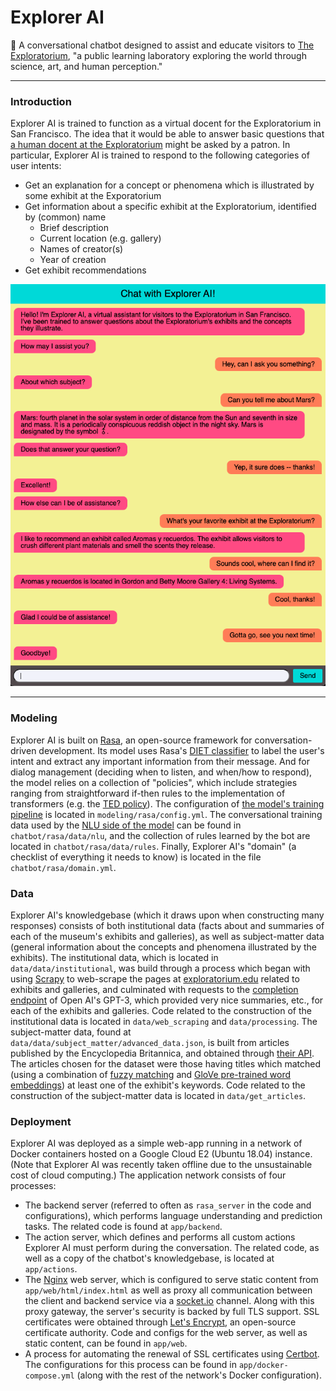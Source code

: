# Explorer AI

🤖 A conversational chatbot designed to assist and educate visitors to 
[The Exploratorium](https://www.exploratorium.edu/about-us), "a public learning laboratory exploring the world through 
science, art, and human perception."

---

### Introduction

Explorer AI is trained to function as a virtual docent for the Exploratorium in San Francisco. The idea that it would 
be able to answer basic questions that 
[a human docent at the Exploratorium](https://www.exploratorium.edu/exhibits/human-phenomena-explainer-station) might 
be asked by a patron. In particular, Explorer AI is trained to respond to the following categories of user intents:
  - Get an explanation for a concept or phenomena which is illustrated by some exhibit at the Exporatorium
  - Get information about a specific exhibit at the Exploratorium, identified by (common) name
    - Brief description
    - Current location (e.g. gallery)
    - Names of creator(s)
    - Year of creation
  - Get exhibit recommendations

![Screenshot of Explorer AI interface](branding/images/screenshot_1.png)

---

### Modeling

Explorer AI is built on [Rasa](https://rasa.com/docs/rasa/), an open-source framework for conversation-driven 
development. Its model uses Rasa's 
[DIET classifier](https://rasa.com/blog/introducing-dual-intent-and-entity-transformer-diet-state-of-the-art-performance-on-a-lightweight-architecture/) 
to label the user's intent and extract any important information from their message. And for dialog management (deciding 
when to listen, and when/how to respond), the model relies on a collection of "policies", which include strategies 
ranging from straightforward if-then rules to the implementation of transformers (e.g. the 
[TED policy](https://rasa.com/docs/rasa/policies/#ted-policy)).
The configuration of [the model's 
training pipeline](https://rasa.com/docs/rasa/tuning-your-model/) is located in `modeling/rasa/config.yml`. 
The conversational training data used by the [NLU side of the model](https://rasa.com/docs/rasa/nlu-training-data/) 
can be found in `chatbot/rasa/data/nlu`, and the collection of rules learned by the bot are located in 
`chatbot/rasa/data/rules`. Finally, Explorer AI's "domain" (a checklist of everything it needs to know) is located in 
the file `chatbot/rasa/domain.yml`. 

### Data

Explorer AI's knowledgebase (which it draws upon when constructing many responses) consists of 
both institutional data (facts about and summaries of each of the museum's exhibits and galleries), as well as 
subject-matter data (general information about the concepts and phenomena illustrated by the exhibits).
The institutional data, which is located in `data/data/institutional`, was build through a process which began with 
using [Scrapy](https://scrapy.org) to web-scrape the pages at
[exploratorium.edu](https://www.exploratorium.edu) related to exhibits and galleries, and culminated with requests to 
the [completion endpoint](https://platform.openai.com/docs/api-reference/completions) of Open AI's GPT-3, which 
provided very nice summaries, etc., for each of the exhibits and galleries. Code related to the construction of the 
institutional data is located in `data/web_scraping` and `data/processing`.
The subject-matter data, found at `data/data/subject_matter/advanced_data.json`, is built from articles published by
the Encyclopedia Britannica, and obtained through [their API](https://encyclopaediaapi.com/). The articles chosen for 
the dataset were those having titles which matched (using a combination of 
[fuzzy matching](https://pypi.org/project/fuzzywuzzy/) and 
[GloVe pre-trained word embeddings](https://nlp.stanford.edu/projects/glove/)) at least
one of the exhibit's keywords. Code related to the construction of the subject-matter data is located in 
`data/get_articles`.

### Deployment

Explorer AI was deployed as a simple web-app running in a network of Docker 
containers hosted on a Google Cloud E2 (Ubuntu 18.04) instance.
(Note that Explorer AI was recently taken offline due to the unsustainable cost of cloud computing.)
The application network consists of four processes: 

- The backend server (referred to often as `rasa_server` in the code and configurations), which performs language 
understanding and prediction tasks. The related code is found at `app/backend`.
- The action server, which defines and performs all custom actions Explorer AI must perform during the conversation. 
The related code, as well as a copy of the chatbot's knowledgebase, is located at `app/actions`.
- The [Nginx](https://docs.nginx.com/nginx/admin-guide/web-server/web-server/) web server, which is configured to serve 
static content from `app/web/html/index.html` as well as proxy all communication between the client and backend service 
via a [socket.io](https://socket.io/docs/v4/) channel. Along with this proxy gateway, the server's security is backed
by full TLS support. SSL certificates were obtained through [Let's Encrypt](https://letsencrypt.org/), an open-source 
certificate authority. Code and configs for the web server, as well as static content, can be found in `app/web`.
- A process for automating the renewal of SSL certificates using [Certbot](https://certbot.eff.org/). The configurations
for this process can be found in `app/docker-compose.yml` (along with the rest of the network's Docker configuration).

